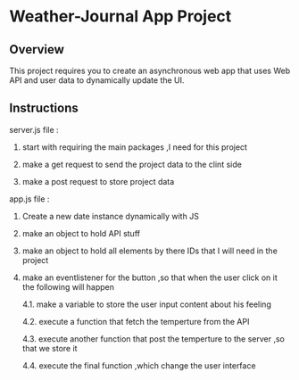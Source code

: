 # Weather-Journal App Project

## Overview
This project requires you to create an asynchronous web app that uses Web API and user data to dynamically update the UI. 

## Instructions
server.js file :

1. start with requiring the main packages ,I need for this project

2. make a get request to send the project data to the clint side

3. make a post request to store project data

app.js file :

1. Create a new date instance dynamically with JS

2. make an object to hold API stuff

3. make an object to hold all elements by there IDs that I will need in the project

4. make an eventlistener for the button ,so that when the user click on it the following will happen

    4.1. make a variable to store the user input content about his feeling

    4.2. execute a function that fetch the temperture from the API 

    4.3. execute another function that post the temperture to the server ,so that we store it 

    4.4. execute the final function ,which change the user interface